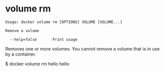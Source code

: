 <!--[metadata]>
+++
title = "volume rm"
description = "the volume rm command description and usage"
keywords = ["volume, rm"]
[menu.engine]
parent = "smn_engine_cli"
+++
<![end-metadata]-->

# volume rm

    Usage: docker volume rm [OPTIONS] VOLUME [VOLUME...]

    Remove a volume

      --help=false       Print usage

Removes one or more volumes. You cannot remove a volume that is in use by a container.

  $ docker volume rm hello
  hello
